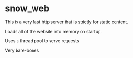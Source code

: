 # snow_web

This is a very fast http server that is strictly for static content. 

Loads all of the website into memory on startup.

Uses a thread pool to serve requests

Very bare-bones